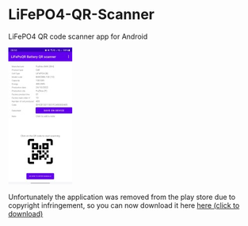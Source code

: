 # LiFePO4-QR-Scanner
LiFePO4 QR code scanner app for Android

![alt text](https://github.com/riromain/LiFePO4-QR-Scanner/blob/main/img/Screenshot_1_12.jpg?raw=true)

Unfortunately the application was removed from the play store due to copyright infringement, so you can now download it here
<a id="raw-url" href="https://raw.githubusercontent.com/RiRomain/LiFePO4-QR-Scanner/main/release/app-release_19.6_65.apk">here (click to download)</a>
